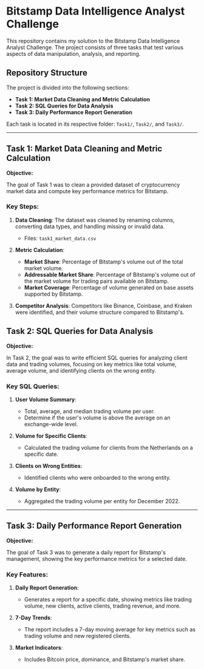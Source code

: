 
# Bitstamp Data Intelligence Analyst Challenge

This repository contains my solution to the Bitstamp Data Intelligence Analyst Challenge. The project consists of three tasks that test various aspects of data manipulation, analysis, and reporting.

## Repository Structure

The project is divided into the following sections:

- **Task 1: Market Data Cleaning and Metric Calculation**
- **Task 2: SQL Queries for Data Analysis**
- **Task 3: Daily Performance Report Generation**

Each task is located in its respective folder: `Task1/`, `Task2/`, and `Task3/`.

---

## Task 1: Market Data Cleaning and Metric Calculation

**Objective:**

The goal of Task 1 was to clean a provided dataset of cryptocurrency market data and compute key performance metrics for Bitstamp.

### Key Steps:

1. **Data Cleaning**: The dataset was cleaned by renaming columns, converting data types, and handling missing or invalid data.
   - Files: `task1_market_data.csv`
   
2. **Metric Calculation**:
   - **Market Share**: Percentage of Bitstamp's volume out of the total market volume.
   - **Addressable Market Share**: Percentage of Bitstamp's volume out of the market volume for trading pairs available on Bitstamp.
   - **Market Coverage**: Percentage of volume generated on base assets supported by Bitstamp.

3. **Competitor Analysis**: Competitors like Binance, Coinbase, and Kraken were identified, and their volume structure compared to Bitstamp's.

## Task 2: SQL Queries for Data Analysis

**Objective:**

In Task 2, the goal was to write efficient SQL queries for analyzing client data and trading volumes, focusing on key metrics like total volume, average volume, and identifying clients on the wrong entity.

### Key SQL Queries:

1. **User Volume Summary**:
   - Total, average, and median trading volume per user.
   - Determine if the user's volume is above the average on an exchange-wide level.

2. **Volume for Specific Clients**:
   - Calculated the trading volume for clients from the Netherlands on a specific date.

3. **Clients on Wrong Entities**:
   - Identified clients who were onboarded to the wrong entity.

4. **Volume by Entity**:
   - Aggregated the trading volume per entity for December 2022.

---

## Task 3: Daily Performance Report Generation

**Objective:**

The goal of Task 3 was to generate a daily report for Bitstamp's management, showing the key performance metrics for a selected date.

### Key Features:

1. **Daily Report Generation**:
   - Generates a report for a specific date, showing metrics like trading volume, new clients, active clients, trading revenue, and more.

2. **7-Day Trends**:
   - The report includes a 7-day moving average for key metrics such as trading volume and new registered clients.

3. **Market Indicators**:
   - Includes Bitcoin price, dominance, and Bitstamp's market share.

